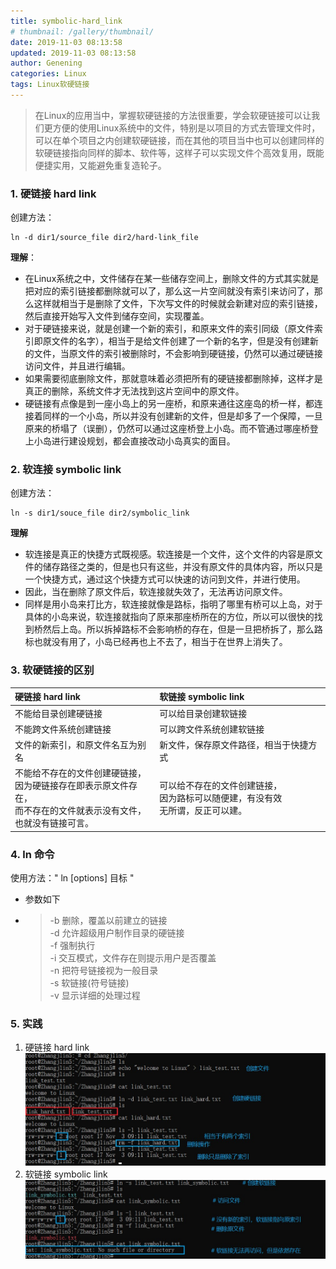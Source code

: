 ```yaml
---
title: symbolic-hard_link
# thumbnail: /gallery/thumbnail/
date: 2019-11-03 08:13:58
updated: 2019-11-03 08:13:58
author: Genening
categories: Linux
tags: Linux软硬链接
---
```


>在Linux的应用当中，掌握软硬链接的方法很重要，学会软硬链接可以让我们更方便的使用Linux系统中的文件，特别是以项目的方式去管理文件时，可以在单个项目之内创建软硬链接，而在其他的项目当中也可以创建同样的软硬链接指向同样的脚本、软件等，这样子可以实现文件个高效复用，既能便捷实用，又能避免重复造轮子。
<!--more-->
### 1. 硬链接 hard link
创建方法：
```
ln -d dir1/source_file dir2/hard-link_file
```
**理解**：
* 在Linux系统之中，文件储存在某一些储存空间上，删除文件的方式其实就是把对应的索引链接都删除就可以了，那么这一片空间就没有索引来访问了，那么这样就相当于是删除了文件，下次写文件的时候就会新建对应的索引链接，然后直接开始写入文件到储存空间，实现覆盖。
* 对于硬链接来说，就是创建一个新的索引，和原来文件的索引同级（原文件索引即原文件的名字），相当于是给文件创建了一个新的名字，但是没有创建新的文件，当原文件的索引被删除时，不会影响到硬链接，仍然可以通过硬链接访问文件，并且进行编辑。
* 如果需要彻底删除文件，那就意味着必须把所有的硬链接都删除掉，这样才是真正的删除，系统文件才无法找到这片空间中的原文件。
* 硬链接有点像是到一座小岛上的另一座桥，和原来通往这座岛的桥一样，都连接着同样的一个小岛，所以并没有创建新的文件，但是却多了一个保障，一旦原来的桥塌了（误删），仍然可以通过这座桥登上小岛。而不管通过哪座桥登上小岛进行建设规划，都会直接改动小岛真实的面目。

### 2. 软连接 symbolic link
创建方法：
```
ln -s dir1/souce_file dir2/symbolic_link
```
**理解**
* 软连接是真正的快捷方式既视感。软连接是一个文件，这个文件的内容是原文件的储存路径之类的，但是也只有这些，并没有原文件的具体内容，所以只是一个快捷方式，通过这个快捷方式可以快速的访问到文件，并进行使用。
* 因此，当在删除了原文件后，软连接就失效了，无法再访问原文件。
* 同样是用小岛来打比方，软连接就像是路标，指明了哪里有桥可以上岛，对于具体的小岛来说，软连接就指向了原来那座桥所在的方位，所以可以很快的找到桥然后上岛。所以拆掉路标不会影响桥的存在，但是一旦把桥拆了，那么路标也就没有用了，小岛已经再也上不去了，相当于在世界上消失了。

### 3. 软硬链接的区别
|硬链接 hard link|软链接 symbolic link|
|:----|:----|
|不能给目录创建硬链接|可以给目录创建软链接|
|不能跨文件系统创建链接|可以跨文件系统创建软链接|
|文件的新索引，和原文件名互为别名|新文件，保存原文件路径，相当于快捷方式|
|不能给不存在的文件创建硬链接，<br>因为硬链接存在即表示原文件存在，<br>而不存在的文件就表示没有文件，<br>也就没有链接可言。|可以给不存在的文件创建链接，<br>因为路标可以随便建，有没有效<br>无所谓，反正可以建。|

### 4. ln 命令
使用方法：" ln [options] 目标 "
* 参数如下
* >-b 删除，覆盖以前建立的链接<br>
-d 允许超级用户制作目录的硬链接<br>
-f 强制执行<br>
-i 交互模式，文件存在则提示用户是否覆盖<br>
-n 把符号链接视为一般目录<br>
-s 软链接(符号链接)<br>
-v 显示详细的处理过程<br>

### 5. 实践
1. 硬链接 hard link
![hard-link](symbolic-hard-link/hard-link.jpg)
2. 软链接 symbolic link
![symbolic-link](symbolic-hard-link/symbolic.jpg)

